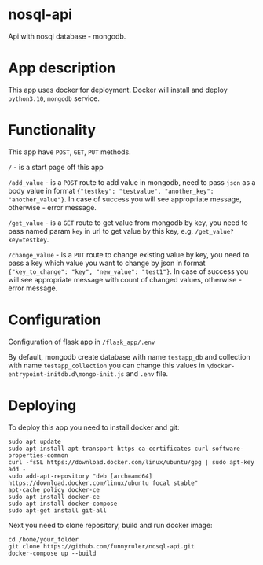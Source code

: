 # nosql-api
Api with nosql database - mongodb.
# App description
This app uses docker for deployment. Docker will install and deploy `python3.10`, `mongodb` service.
# Functionality
This app have `POST`, `GET`, `PUT` methods.

`/` - is a start page off this app

`/add_value` - is a `POST` route to add value in mongodb, need to pass `json` as a body value in format `{"testkey": "testvalue", "another_key": "another_value"}`.
In case of success you will see appropriate message, otherwise - error message.

`/get_value` - is a `GET` route to get value from mongodb by key, you need to pass named param `key` in url 
to get value by this key, e.g, `/get_value?key=testkey`.

`/change_value` - is a `PUT` route to change existing value by key, you need to pass 
a key which value you want to change by json in format `{"key_to_change": "key", "new_value": "test1"}`.
In case of success you will see appropriate message with count of changed values, otherwise - error message.
# Configuration
Configuration of flask app in `/flask_app/.env`

By default, mongodb create database with name `testapp_db` and collection with name 
`testapp_collection` you can change this values in `\docker-entrypoint-initdb.d\mongo-init.js` 
and `.env` file.
# Deploying
To deploy this app you need to install docker and git:
```
sudo apt update
sudo apt install apt-transport-https ca-certificates curl software-properties-common
curl -fsSL https://download.docker.com/linux/ubuntu/gpg | sudo apt-key add -
sudo add-apt-repository "deb [arch=amd64] https://download.docker.com/linux/ubuntu focal stable"
apt-cache policy docker-ce
sudo apt install docker-ce
sudo apt install docker-compose
sudo apt-get install git-all
```
Next you need to clone repository, build and run docker image:
```
cd /home/your_folder
git clone https://github.com/funnyruler/nosql-api.git
docker-compose up --build
```
